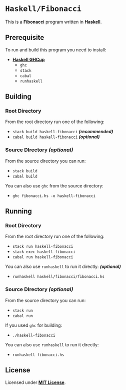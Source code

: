 # `Haskell/Fibonacci`

This is a **Fibonacci** program written in **Haskell**.

## Prerequisite

To run and build this program you need to install:

* [**Haskell GHCup**](https://www.haskell.org/ghcup/install/)
  * `ghc`
  * `stack`
  * `cabal`
  * `runhaskell`


## Building

### Root Directory

From the root directory run one of the following:

* `stack build haskell-fibonacci` _**(recommended)**_
* `cabal build haskell-fibonacci` _**(optional)**_

### Source DIrectory _(optional)_

From the source directory you can run:

* `stack build`
* `cabal build`

You can also use `ghc` from the source directory:

* `ghc fibonacci.hs -o haskell-fibonacci`

## Running

### Root Directory

From the root directory run one of the following:

* `stack run haskell-fibonacci`
* `stack exec haskell-fibonacci`
* `cabal run haskell-fibonacci`

You can also use `runhaskell` to run it directly: _**(optional)**_

* `runhaskell haskell/fibonacci/fibonacci.hs`

### Source DIrectory _(optional)_

From the source directory you can run:

* `stack run`
* `cabal run`

If you used `ghc` for building:

* `./haskell-fibonacci`

You can also use `runhaskell` to run it directly:

* `runhaskell fibonacci.hs`

## License

Licensed under [**MIT License**](https://github.com/altersabeh/codes/blob/main/LICENSE).
